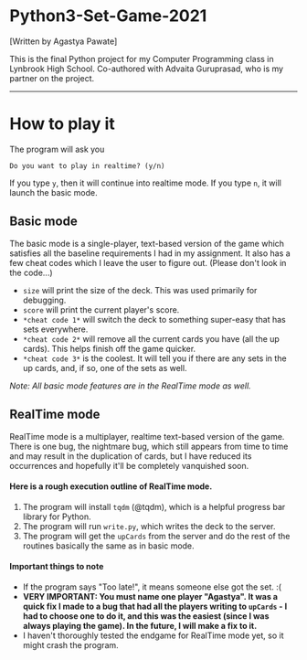 # Python3-Set-Game-2021
[Written by Agastya Pawate]

This is the final Python project for my Computer Programming class in Lynbrook High School. Co-authored with Advaita Guruprasad, who is my partner on the project.


**********************

# How to play it

The program will ask you

`Do you want to play in realtime? (y/n)`

If you type `y`, then it will continue into realtime mode.
If you type `n`, it will launch the basic mode.

## Basic mode

The basic mode is a single-player, text-based version of the game which satisfies all the baseline requirements I had in my assignment. It also has a few cheat codes which I leave the user to figure out. (Please don't look in the code...)

*  `size` will print the size of the deck. This was used primarily for debugging.
*  `score` will print the current player's score.
*  `*cheat code 1*` will switch the deck to something super-easy that has sets everywhere.
*  `*cheat code 2*` will remove all the current cards you have (all the up cards). This helps finish off the game quicker.
*  `*cheat code 3*` is the coolest. It will tell you if there are any sets in the up cards, and, if so, one of the sets as well.

*Note: All basic mode features are in the RealTime mode as well.*

## RealTime mode

RealTime mode is a multiplayer, realtime text-based version of the game. There is one bug, the nightmare bug, which still appears from time to time and may result in the duplication of cards, but I have reduced its occurrences and hopefully it'll be completely vanquished soon.

#### Here is a rough execution outline of RealTime mode.

1. The program will install `tqdm` (@tqdm), which is a helpful progress bar library for Python.
2. The program will run `write.py`, which writes the deck to the server.
3. The program will get the `upCards` from the server and do the rest of the routines basically the same as in basic mode.

#### Important things to note

* If the program says "Too late!", it means someone else got the set. :(
* **VERY IMPORTANT: You must name one player "Agastya". It was a quick fix I made to a bug that had all the players writing to `upCards` - I had to choose one to do it, and this was the easiest (since I was always playing the game). In the future, I will make a fix to it.** 
* I haven't thoroughly tested the endgame for RealTime mode yet, so it might crash the program.

